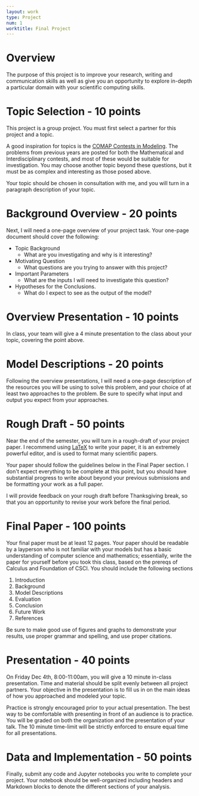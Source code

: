 ```yaml
---
layout: work
type: Project
num: 1
worktitle: Final Project
---
```


# Overview

The purpose of this project is to
improve your research, writing and communication skills as well as give
you an opportunity to explore in-depth a particular domain with your
scientific computing skills.

# Topic Selection - 10 points

This project is a group project. You must first select a partner for this
project and a topic.

A good inspiration for topics is the [COMAP Contests in Modeling](https://www.comap.com/undergraduate/contests/mcm/previous-contests.php). The problems from previous years are posted for both
the Mathematical and Interdisciplinary contests, and most of these would be
suitable for investigation. You may choose another topic beyond these questions,
but it must be as complex and interesting as those posed above.

Your topic should be chosen in consultation with me, and you will turn
in a paragraph description of your topic.

# Background Overview - 20 points

Next, I will need a one-page overview of your project
task. Your one-page document should
cover the following:

-   Topic Background
    -   What are you investigating and why is it interesting?
-   Motivating Question
    -   What questions are you trying to answer with this
        project?
-   Important Parameters
    -   What are the inputs I will need to investigate this question?
-   Hypotheses for the Conclusions.
    -   What do I expect to see as the output of the model?

# Overview Presentation - 10 points

In class, your team will give a 4 minute presentation to the
class about your topic, covering the point above.

# Model Descriptions - 20 points

Following the overview presentations, I will need a one-page description of the
resources you will be using to solve this problem, and your choice of at
least two approaches to the problem. Be sure to specify what input and
output you expect from your approaches.

# Rough Draft - 50 points

Near the end of the semester, you will turn in a rough-draft of your project paper.
I recommend using [LaTeX](https://overleaf.com/) to write your
paper, it is an extremely powerful editor, and is used to format many
scientific papers.

Your paper should follow the guidelines below in the Final Paper section.
I don't expect everything to be complete at this point, but you should have
substantial progress to write about beyond your previous submissions and be
formatting your work as a full paper.

I will provide feedback on your rough draft before Thanksgiving break, so
that you an opportunity to revise your work before the final period.

# Final Paper - 100 points

Your final paper must be at least 12 pages. Your paper should be readable by a
layperson who is not familiar with your models but has a basic
understanding of computer science and mathematics; essentially, write
the paper for yourself before you took this class, based on the prereqs
of Calculus and Foundation of CSCI. You should include the following
sections

1.  Introduction
2.  Background
3.  Model Descriptions
5.  Evaluation
6.  Conclusion
7.  Future Work
8.  References

Be sure to make good use of figures and graphs to demonstrate your
results, use proper grammar and spelling, and use proper citations.

# Presentation - 40 points

On Friday Dec 4th, 8:00-11:00am, you will give a 10 minute in-class presentation.
Time and material should be split evenly between all project partners. Your
objective in the presentation is to fill us in on the main ideas of how
you approached and modeled your topic.

Practice is strongly encouraged prior to your actual presentation. The
best way to be comfortable with presenting in front of an audience is to
practice. You will be graded on both the organization and the
presentation of your talk. The 10 minute time-limit will be strictly
enforced to ensure equal time for all presentations.

# Data and Implementation - 50 points

Finally, submit any code and Jupyter notebooks you write to complete your project.
Your notebook should be well-organized including headers and
Markdown blocks to denote the different sections of your analysis.
